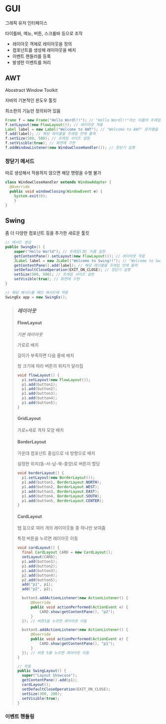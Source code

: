 # GUI
그래픽 유저 인터페이스

타이틀바, 메뉴, 버튼, 스크롤바 등으로 조작

- 레이아웃 객체로 레이아웃을 정의
- 컴포넌트를 생성해 레이아웃을 배치
- 이벤트 핸들러를 등록
- 발생한 이벤트를 처리
## AWT
Abostract Window Toolkit

자바의 기본적인 윈도우 툴킷

최소한의 기능만 정의되어 있음
```java
Frame f = new Frame("Hello Wordl!!"); // "Hello Wordl!!"라는 이름의 프레임 생성
f.setLayout(new FlowLayout()); // 레이아웃 적용
Label label = new Label("Welcome to AWT"); // "Welcome to AWT" 문자열을 레이블로 생성
f.add(label); // 해당 레이블을 프레임 안에 출력
f.setSize(500, 500); // 프레임 사이즈 설정
f.setVisible(true); // 화면에 구현
f.addWindowListener(new WindowCloseHandler()); // 창닫기 실행
```
### 창닫기 메서드
따로 생성해서 적용하지 않으면 해당 명령을 수행 불가
```java
class WindowCloseHandler extends WindowAdapter {
  @Override
  public void windowClosing(WindowEvent e) {
    System.exit(0);
	}
}
```
## Swing
좀 더 다양한 컴포넌트 등을 추가한 새로운 툴킷
```java
// 메서드 생성
public SwingEx() {
	super("Hello World"); // 프레임(창) 이름 설정
	getContentPane().setLayout(new FlowLayout()); // 레이아웃 적용
	JLabel label = new JLabel("Welcome to Swing!!"); // "Welcome to Swing" 문자열을 레이블로 생성
	getContentPane().add(label); // 해당 레이블을 프레임 안에 출력
	setDefaultCloseOperation(EXIT_ON_CLOSE); // 창닫기 실행
	setSize(500, 500); // 프레임 사이즈 설정
	setVisible(true); // 화면에 구현
}

// 해당 메서드를 메인 메서드에 적용
SwingEx app = new SwingEx();
```
> ### *레이아웃*
> #### FlowLayout
> *기본 레이아웃*
>
> 가로로 배치
>
> 길이가 부족하면 다음 줄에 배치
>
> 창 크기에 따라 버튼의 위치가 달라짐
> ```java
> void flowLayout() {
> 	p1.setLayout(new FlowLayout());
> 	p1.add(button1);
> 	p1.add(button2);
> 	p1.add(button3);
> 	p1.add(button4);
> 	p1.add(button5);
> }
> ```
> #### GridLayout
> 가로×세로 격자 모양 배치
> #### BorderLayout
> 가운데 컴포넌트 중심으로 네 방향으로 배치
>
> 설정한 위치(동-서-남-북-중앙)로 버튼이 할당
> ```java
> void borderLayout() {
> 	p1.setLayout(new BorderLayout());
> 	p1.add(button1, BorderLayout.NORTH);
> 	p1.add(button2, BorderLayout.WEST);
> 	p1.add(button3, BorderLayout.EAST);
> 	p1.add(button4, BorderLayout.SOUTH);
> 	p1.add(button5, BorderLayout.CENTER);
> }
> ```
> #### CardLayout
> 탭 등으로 여러 개의 레이아웃들 중 하나만 보여줌
>
> 특정 버튼을 누르면 레이아웃 이동
> ```java
> void cardLayout() {
> 	final CardLayout CARD = new CardLayout();
> 	setLayout(CARD);
> 	p1.add(button1);
> 	p1.add(button2);
> 	p1.add(button3);
> 	p2.add(button4);
> 	p2.add(button5);
> 	add("p1", p1);
> 	add("p2", p2);
>
> 	button3.addActionListener(new ActionListener() {
> 		@Override
> 		public void actionPerformed(ActionEvent e) {
> 			CARD.show(getContentPane(), "p2");
> 		}
> 	}); // 버튼3을 누르면 레이아웃 이동
>
> 	button5.addActionListener(new ActionListener() {
> 		@Override
> 		public void actionPerformed(ActionEvent e) {
> 			CARD.show(getContentPane(), "p1");
> 		}
> 	}); // 버튼 5를 누르면 레아아웃 이동
> }
> ```
> ```java
> // 적용
> public SwingLayout() {
> 	super("Layout Showcase");
> 	getContentPane().add(p1);
> 	cardLayout();
> 	setDefaultCloseOperation(EXIT_ON_CLOSE);
> 	setSize(300, 200);
> 	setVisible(true);
> }
> ```
### 이벤트 핸들링
